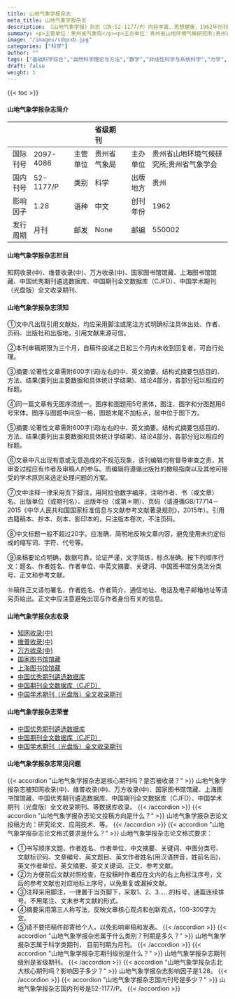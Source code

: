 ```yaml
---
title: 山地气象学报杂志
meta_title: 山地气象学报杂志
description: 《山地气象学报》杂志（CN:52-1177/P）内容丰富、思想健康，1962年创刊，目前以月刊形式发行，刊物对外积极扩大宣传，致力于提高杂志质量与影响。 从背景来看，随着全球对山地气象研究的重视程度不断提升，山地独特的地形、复杂的气候条件等诸多因素对区域乃至全球天气气候系统有着不可忽视的作用，为了给广大山地气象科研工作者提供一个专属的学术交流平台，《山地气象学报》应运而生。 它聚焦于山地气象相关的各类主题，涵盖山地的局地气候特征、山地气象灾害的形成机制与防御、山地边界层气象过程、山地对大气环流的影响等众多关键方面。众多科研人员通过在该学报上发表成果，分享他们在山地气象实地观测、数值模拟、理论分析等不同研究方法下所取得的进展，这不仅促进了国内山地气象学学科的发展，也加强了国际间相关领域的学术交流与合作。 在办刊过程中，它秉持着严谨、科学、创新的理念，有着严格的稿件评审机制，邀请业内权威专家对投稿进行多轮审核，以确保刊发的每一篇论文都具备较高的学术水准和科研价值。多年来，它为培养山地气象领域的专业人才、推动学科前沿探索等方面都发挥了不可替代的作用，是山地气象科研成果展示与传播的重要窗口。
summary: <p>主管单位：贵州省气象局</p><p>主办单位：贵州省山地环境气候研究所;贵州省气象学会</p><p>发行级别：省级期刊</p><p>发行周期：月刊</p>
image: "/images/sdqxxb.jpg"
categories: ["科学"]
author: ""
tags: ["基础科学综合","自然科学理论与方法","数学","非线性科学与系统科学","力学","物理学","生物学","天文学","自然地理学测绘学","气象学","海洋学","地质学","地球物理学","资源科学",]
draft: false
weight: 1
---
```


{{< toc >}}

#### 山地气象学报杂志简介
|               |                               |               | 省级期刊        |               |                           |
| ------------: | :---------------------------- | ------------: | :---------------------------- | ------------: | :------------------------ |
| 国际刊号      | 2097-4086   | 主管单位      | 贵州省气象局     | 主办单位      | 贵州省山地环境气候研究所;贵州省气象学会     |
| 国内刊号      | 52-1177/P        | 类别          | 科学       | 出版地方      | 贵州           |
| 影响因子      | 1.28        | 语种          | 中文             | 创刊年份      | 1962    |
| 发行周期      | 月刊    | 邮发          | None              | 邮编          | 550002      |

#### 山地气象学报杂志栏目
<span>知网收录(中)</span>、<span>维普收录(中)</span>、<span>万方收录(中)</span>、<span>国家图书馆馆藏</span>、<span>上海图书馆馆藏</span>、<span>中国优秀期刊遴选数据库</span>、<span>中国期刊全文数据库（CJFD）</span>、<span>中国学术期刊（光盘版）全文收录期刊</span>、

#### 山地气象学报杂志须知
<p><p>
	①文中凡出现引用文献处，均应采用脚注或尾注方式明确标注具体出处、作者、页码、出版社和出版地，引用文献来源可信。
</p><p>
	②本刊审稿期限为三个月，自稿件投递之日起三个月内未收到回复者，可自行处理。
</p><p>
	③摘要:论著性文章需附600字(词)左右的中、英文摘要。结构式摘要包括目的、方法、结果(要列出主要数据和具体统计学结果)、结论4部分，各部分冠以相应的标题。
</p><p>
	④同一篇文章有无图序须统一。图序和图题用5号黑体，图注、图字和分图题用6号宋体。图序与图题中间空一格，图题末尾不加标点，居中位于图下方。
</p><p>
	⑤摘要:论著性文章需附600字(词)左右的中、英文摘要。结构式摘要包括目的、方法、结果(要列出主要数据和具体统计学结果)、结论4部分，各部分冠以相应的标题。
</p><p>
	⑥文章中凡出现有意或无意造成的不规范现象，该刊编辑均有督导审查之责，其审查过程应有作者及审稿人的参与。而编辑将遵循出版社的撤稿指南以及其他可接受的学术原则来选定处理问题的方案。
</p><p>
	⑦文中注释一律采用页下脚注，用阿拉伯数字编序，注明作者、书（或文章）名、出版单位（或期刊名）、出版年份（或第＊期）、页码（请遵循GB/T7714－2015《中华人民共和国国家标准信息与文献参考文献著录规则》，2015年）。引用古籍稿本、抄本、刻本、影印本的，只注版本卷次，不注页码。
</p><p>
	⑧中文标题一般不超过20字。应准确、简明地反映文章内容，避免使用未约定俗成的缩写词、字符、代号等。
</p><p>
	⑨来稿要论点明确，数据可靠，论证严谨，文字简练，标点准确。按下列顺序行文：题名、作者姓名、作者单位、中英文摘要、关键词、中国图书馆分类法分类号、正文和参考文献。
</p><p>
	⑩稿件正文请勿署名，作者姓名、作者简介、通信地址、电话及电子邮箱地址等请另页给出。正文中应注意避免出现与作者身份有关的信息。
</p></p>


#### 山地气象学报杂志收录
<ul>
    <li class="inline-block">
        <a class="bg-theme-light hover:bg-primary dark:bg-darkmode-theme-light dark:hover:bg-darkmode-primary dark:hover:text-dark m-1 block rounded px-3 py-1 hover:text-white" href="#山地气象学报杂志收录">
        知网收录(中)
        </a>
    </li>
    <li class="inline-block">
        <a class="bg-theme-light hover:bg-primary dark:bg-darkmode-theme-light dark:hover:bg-darkmode-primary dark:hover:text-dark m-1 block rounded px-3 py-1 hover:text-white" href="#山地气象学报杂志收录">
        维普收录(中)
        </a>
    </li>
    <li class="inline-block">
        <a class="bg-theme-light hover:bg-primary dark:bg-darkmode-theme-light dark:hover:bg-darkmode-primary dark:hover:text-dark m-1 block rounded px-3 py-1 hover:text-white" href="#山地气象学报杂志收录">
        万方收录(中)
        </a>
    </li>
    <li class="inline-block">
        <a class="bg-theme-light hover:bg-primary dark:bg-darkmode-theme-light dark:hover:bg-darkmode-primary dark:hover:text-dark m-1 block rounded px-3 py-1 hover:text-white" href="#山地气象学报杂志收录">
        国家图书馆馆藏
        </a>
    </li>
    <li class="inline-block">
        <a class="bg-theme-light hover:bg-primary dark:bg-darkmode-theme-light dark:hover:bg-darkmode-primary dark:hover:text-dark m-1 block rounded px-3 py-1 hover:text-white" href="#山地气象学报杂志收录">
        上海图书馆馆藏
        </a>
    </li>
    <li class="inline-block">
        <a class="bg-theme-light hover:bg-primary dark:bg-darkmode-theme-light dark:hover:bg-darkmode-primary dark:hover:text-dark m-1 block rounded px-3 py-1 hover:text-white" href="#山地气象学报杂志收录">
        中国优秀期刊遴选数据库
        </a>
    </li>
    <li class="inline-block">
        <a class="bg-theme-light hover:bg-primary dark:bg-darkmode-theme-light dark:hover:bg-darkmode-primary dark:hover:text-dark m-1 block rounded px-3 py-1 hover:text-white" href="#山地气象学报杂志收录">
        中国期刊全文数据库（CJFD）
        </a>
    </li>
    <li class="inline-block">
        <a class="bg-theme-light hover:bg-primary dark:bg-darkmode-theme-light dark:hover:bg-darkmode-primary dark:hover:text-dark m-1 block rounded px-3 py-1 hover:text-white" href="#山地气象学报杂志收录">
        中国学术期刊（光盘版）全文收录期刊
        </a>
    </li>
</ul>



#### 山地气象学报杂志荣誉
<ul>
    <li class="inline-block">
        <a class="bg-theme-light hover:bg-primary dark:bg-darkmode-theme-light dark:hover:bg-darkmode-primary dark:hover:text-dark m-1 block rounded px-3 py-1 hover:text-white" href="#山地气象学报杂志荣誉">
        中国优秀期刊遴选数据库
        </a>
    </li>
    <li class="inline-block">
        <a class="bg-theme-light hover:bg-primary dark:bg-darkmode-theme-light dark:hover:bg-darkmode-primary dark:hover:text-dark m-1 block rounded px-3 py-1 hover:text-white" href="#山地气象学报杂志荣誉">
        中国期刊全文数据库（CJFD）
        </a>
    </li>
    <li class="inline-block">
        <a class="bg-theme-light hover:bg-primary dark:bg-darkmode-theme-light dark:hover:bg-darkmode-primary dark:hover:text-dark m-1 block rounded px-3 py-1 hover:text-white" href="#山地气象学报杂志荣誉">
        中国学术期刊（光盘版）全文收录期刊
        </a>
    </li>
</ul>












#### 山地气象学报杂志常见问题
{{< accordion "山地气象学报杂志是核心期刊吗？是否被收录？" >}}
山地气象学报杂志被知网收录(中)、维普收录(中)、万方收录(中)、国家图书馆馆藏、上海图书馆馆藏、中国优秀期刊遴选数据库、中国期刊全文数据库（CJFD）、中国学术期刊（光盘版）全文收录期刊、等数据库收录。
{{< /accordion >}}
{{< accordion "山地气象学报杂志论文投稿方向是什么？" >}}
山地气象学报杂志论文投稿方向：研究论文、应用技术、等。
{{< /accordion >}}
{{< accordion "山地气象学报杂志论文格式要求是什么？" >}}
山地气象学报杂志论文格式要求：
- ①书写顺序文题、作者姓名、作者单位、中文摘要、关键词、中图分类号、文献标识码、文章编号、英文题目、英文作者姓名(用汉语拼音，姓前名后)，英文作者单位、英文摘要、英文关键词、正文、参考文献。
- ②为方便前后文献对照检查，在投稿时作者应在文内的右上角标注序号，文后的参考文献也对应地标上序号，以免重复或漏掉文献。
- ③注释采用脚注，一律置于当页脚下，采取1、2、3……的标号，通篇连续排号。不用尾注、文末参考文献的形式。
- ④摘要采用第三人称写法，反映文章核心观点和创新观点，100-300字为宜。
- ⑤请不要把稿件邮寄给个人，以免影响审稿和发表。
{{< /accordion >}}
{{< accordion "山地气象学报杂志属于什么类别？刊期是多久？" >}}
山地气象学报杂志属于科学类期刊， 目前刊期为月刊。
{{< /accordion >}}
{{< accordion "山地气象学报杂志期刊级别是什么？" >}}
山地气象学报杂志期刊级别是省级期刊。
{{< /accordion >}}
{{< accordion "山地气象学报杂志北大核心期刊吗？影响因子多少？" >}}
山地气象学报杂志影响因子是1.28。
{{< /accordion >}}
{{< accordion "山地气象学报杂志国内刊号是多少？" >}}
山地气象学报杂志国内刊号是52-1177/P。
{{< /accordion >}}